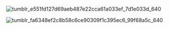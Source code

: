 ![tumblr_e551fd127d69aeb487e22cca61a033ef_7d1e033d_640](https://github.com/OceansBlessing/OceansBlessing/assets/173688831/fd82116c-109e-4871-b868-6413dab7ab34)

![tumblr_fa6348ef2c8b58c6ce90309f1c395ec6_99f68a5c_640](https://github.com/OceansBlessing/OceansBlessing/assets/173688831/bf2152cd-2b9c-4b8c-b612-883acd46d0ce)
